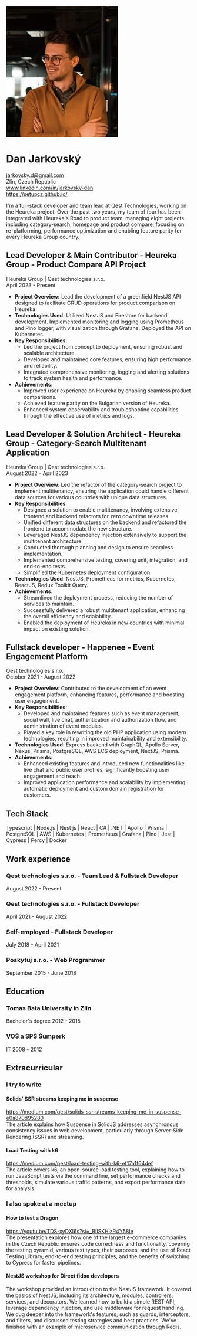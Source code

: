 ![](/cv/profile.jpg)

# Dan Jarkovský

jarkovsky.d@gmail.com <br/>
Zlín, Czech Republic <br/>
www.linkedin.com/in/jarkovsky-dan <br/>
https://setupcz.github.io/

I'm a full-stack developer and team lead at Qest Technologies, working on the Heureka project. Over the past two years,
my team of four has been integrated with Heureka's Road to product team, managing eight projects including
category-search,
homepage and product compare, focusing on re-platforming, performance optimization and enabling feature parity for
every Heureka Group country.

## Lead Developer & Main Contributor - Heureka Group - Product Compare API Project

Heureka Group | Qest technologies s.r.o.<br/>
April 2023 - Present

- __Project Overview:__ Lead the development of a greenfield NestJS API designed to facilitate CRUD operations for
  product comparison on Heureka.
- __Technologies Used:__ Utilized NestJS and Firestore for backend development. Implemented monitoring and logging using
  Prometheus and Pino logger, with visualization through Grafana. Deployed the API on Kubernetes.
- __Key Responsibilities:__
    - Led the project from concept to deployment, ensuring robust and scalable architecture.
    - Developed and maintained core features, ensuring high performance and reliability.
    - Integrated comprehensive monitoring, logging and alerting solutions to track system health and performance.
- __Achievements:__
    - Improved user experience on Heureka by enabling seamless product comparisons.
    - Achieved feature parity on the Bulgarian version of Heureka.
    - Enhanced system observability and troubleshooting capabilities through the effective use of metrics and logs.

## Lead Developer & Solution Architect - Heureka Group - Category-Search Multitenant Application

Heureka Group | Qest technologies s.r.o.<br/>
August 2022 - April 2023

- **Project Overview**: Led the refactor of the category-search project to implement multitenancy, ensuring the
  application could handle different data sources for various countries with unique data structures.
- **Key Responsibilities**:
    - Designed a solution to enable multitenancy, involving extensive frontend and backend refactors for
      zero downtime releases.
    - Unified different data structures on the backend and refactored the frontend to accommodate the new structure.
    - Leveraged NestJS dependency injection extensively to support the multitenant architecture.
    - Conducted thorough planning and design to ensure seamless implementation.
    - Implemented comprehensive testing, covering unit, integration, and end-to-end tests.
    - Simplified the Kubernetes deployment configuration
- **Technologies Used**: NestJS, Prometheus for metrics, Kubernetes, ReactJS, Redux Toolkit Query.
- **Achievements**:
    - Streamlined the deployment process, reducing the number of services to maintain.
    - Successfully delivered a robust multitenant application, enhancing the overall efficiency and scalability.
    - Enabled the deployment of Heureka in new countries with minimal impact on existing solution.

## Fullstack developer - Happenee - Event Engagement Platform

Qest technologies s.r.o. <br/>
October 2021 - August 2022

- **Project Overview**: Contributed to the development of an event engagement platform, enhancing features, performance
  and boosting user engagement.
- **Key Responsibilities**:
    - Developed and maintained features such as event management, social wall, live chat, authentication and
      authorization flow, and administration of event modules.
    - Played a key role in rewriting the old PHP application using modern technologies, resulting in improved
      maintainability and extensibility.
- **Technologies Used**: Express backend with GraphQL, Apollo Server, Nexus, Prisma, PostgreSQL, AWS ECS deployment,
  NextJS, Prisma.
- **Achievements**:
    - Enhanced existing features and introduced new functionalities like live chat and public user profiles,
      significantly boosting user engagement and reach.
    - Improved application performance and scalability by implementing automatic deployment and custom domain
      registration for customers.

## Tech Stack
Typescript | Node.js | Nest js | React | C# | .NET | Apollo | Prisma | PostgreSQL | AWS | Kubernetes | Prometheus | Grafana | Pino | Jest | Cypress | Percy | Docker 

## Work experience

### Qest technologies s.r.o. - Team Lead & Fullstack Developer

August 2022 - Present

### Qest technologies s.r.o. - Fullstack Developer

April 2021 - August 2022

### Self-employed - Fullstack Developer

July 2018 - April 2021

### Poskytuj s.r.o. - Web Programmer

September 2015 - June 2018

## Education

### Tomas Bata University in Zlín

Bachelor's degree 2012 - 2015

### VOŠ a SPŠ Šumperk

IT 2008 - 2012

## Extracurricular

### I try to write

#### Solids' SSR streams keeping me in suspense

https://medium.com/qest/solids-ssr-streams-keeping-me-in-suspense-e0a870d95280 <br />
The article explains how Suspense in SolidJS addresses asynchronous consistency issues in web development,
particularly through Server-Side Rendering (SSR) and streaming.

#### Load Testing with k6

https://medium.com/qest/load-testing-with-k6-ef17a1f64def <br />
The article covers k6, an open-source load testing tool, explaining how to run JavaScript tests via the command line,
set performance checks and thresholds, simulate various traffic patterns, and export performance data for analysis.

### I also spoke at a meetup

#### How to test a Dragon

https://youtu.be/TDS-xyDXI6s?si=_BiISKHlzR4Y58Ie <br />
The presentation explores how one of the largest e-commerce companies in the Czech Republic ensures code correctness
and functionality, covering the testing pyramid, various test types, their purposes, and the use of React Testing
Library, end-to-end testing principles, and the benefits of switching to Cypress for faster pipelines.

#### NestJS workshop for Direct fidoo developers

The workshop provided an introduction to the NestJS framework. It covered the basics of NestJS, including its
architecture, modules, controllers, services, and decorators. We learned how to build a simple REST API,
leverage dependency injection, and use middleware for request handling. We dug deeper into the framework's features,
such as guards, interceptors, and filters, and discussed testing strategies and best practices. We've finished with an
example of microservice communication through Redis.
